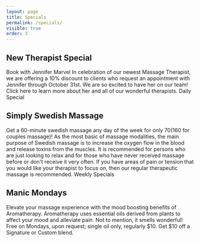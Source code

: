 ```yaml
---
layout: page
title: Specials 
permalink: /specials/
visible: true
order: 3
---
```


## New Therapist Special

Book with Jennifer Marvel
In celebration of our newest Massage Therapist, we are offering a 10% discount to clients who request an appointment with Jennifer through October 31st. We are so excited to have her on our team! Click here to learn more about her and all of our wonderful therapists.
Daily Special

## Simply Swedish Massage 
Get a 60-minute swedish massage any day of the week for only $70 ($160 for couples massage)! As the most basic of massage modalities, the main purpose of Swedish massage is to increase the oxygen flow in the blood and release toxins from the muscles. It is recommended for persons who are just looking to relax and for those who have never received massage before or don't receive it very often. If you have areas of pain or tension that you would like your therapist to focus on, then our regular therapeutic massage is recommended.
Weekly Specials

## Manic Mondays 
Elevate your massage experience with the mood boosting benefits of Aromatherapy. Aromatherapy uses essential oils derived from plants to affect your mood and alleviate pain. Not to mention, it smells wonderful! Free on Mondays, upon request; single oil only, regularly $10. Get $10 off a Signature or Custom blend.
